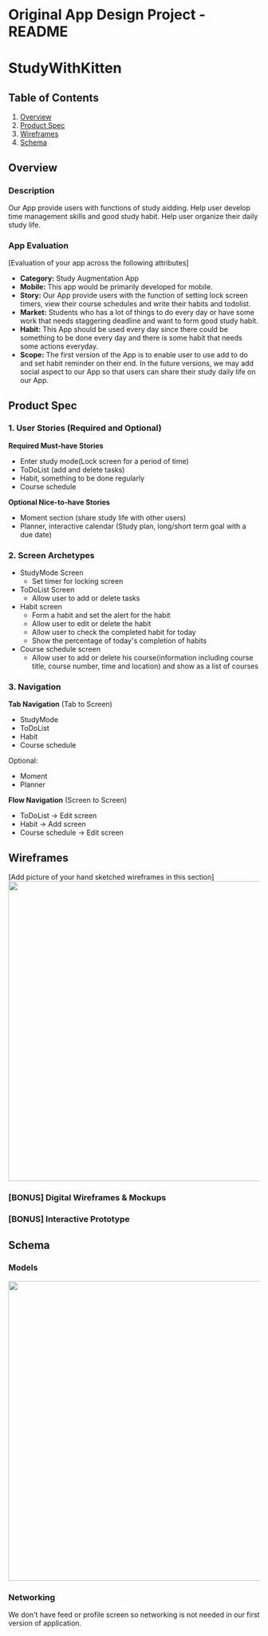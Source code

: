 Original App Design Project - README
===

# StudyWithKitten

## Table of Contents
1. [Overview](#Overview)
1. [Product Spec](#Product-Spec)
1. [Wireframes](#Wireframes)
2. [Schema](#Schema)

## Overview
### Description
Our App provide users with functions of study aidding. Help user develop time management skills and good study habit. Help user organize their daily study life.

### App Evaluation
[Evaluation of your app across the following attributes]
- **Category:** Study Augmentation App
- **Mobile:** This app would be primarily developed for mobile.
- **Story:** Our App provide users with the function of setting lock screen timers, view their course schedules and write their habits and todolist.
- **Market:** Students who has a lot of things to do every day or have some work that needs staggering deadline and want to form good study habit.
- **Habit:** This App should be used every day since there could be something to be done every day and there is some habit that needs some actions everyday.
- **Scope:** The first version of the App is to enable user to use add to do and set habit reminder on their end. In the future versions, we may add social aspect to our App so that users can share their study daily life on our App.

## Product Spec

### 1. User Stories (Required and Optional)

**Required Must-have Stories**

* Enter study mode(Lock screen for a period of time)
* ToDoList (add and delete tasks)
* Habit, something to be done regularly
* Course schedule

**Optional Nice-to-have Stories**

* Moment section (share study life with other users)
* Planner, interactive calendar (Study plan, long/short term goal with a due date)

### 2. Screen Archetypes

* StudyMode Screen
   * Set timer for locking screen
* ToDoList Screen
   * Allow user to add or delete tasks
* Habit screen
   * Form a habit and set the alert for the habit
   * Allow user to edit or delete the habit
   * Allow user to check the completed habit for today
   * Show the percentage of today's completion of habits
* Course schedule screen
   * Allow user to add or delete his course(information including course title, course number, time and location) and show as a list of courses

### 3. Navigation

**Tab Navigation** (Tab to Screen)

* StudyMode
* ToDoList
* Habit
* Course schedule

Optional:

* Moment
* Planner

**Flow Navigation** (Screen to Screen)

* ToDoList -> Edit screen
* Habit -> Add screen
* Course schedule -> Edit screen

## Wireframes
[Add picture of your hand sketched wireframes in this section]
<img src="https://github.com/studywithfly/StudyWithKitten/blob/main/diagram.gif" width=600>

### [BONUS] Digital Wireframes & Mockups

### [BONUS] Interactive Prototype

## Schema 
### Models
<img src="https://github.com/studywithfly/StudyWithKitten/blob/main/schema.gif" width=600>

### Networking

We don't have feed or profile screen so networking is not needed in our first version of application.

